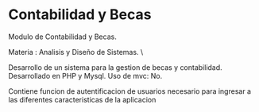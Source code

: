 Contabilidad y Becas
====

Modulo de Contabilidad y Becas.

Materia : Analisis y Diseño de Sistemas.
\

Desarrollo de un sistema para la gestion de becas y contabilidad.
Desarrollado en PHP y Mysql.
Uso de mvc: No.

Contiene funcion de autentificacion de usuarios necesario para ingresar a las diferentes caracteristicas de la aplicacion
